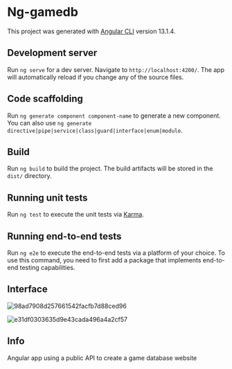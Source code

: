 # Ng-gamedb

This project was generated with [Angular CLI](https://github.com/angular/angular-cli) version 13.1.4.

## Development server

Run `ng serve` for a dev server. Navigate to `http://localhost:4200/`. The app will automatically reload if you change any of the source files.

## Code scaffolding

Run `ng generate component component-name` to generate a new component. You can also use `ng generate directive|pipe|service|class|guard|interface|enum|module`.

## Build

Run `ng build` to build the project. The build artifacts will be stored in the `dist/` directory.

## Running unit tests

Run `ng test` to execute the unit tests via [Karma](https://karma-runner.github.io).

## Running end-to-end tests

Run `ng e2e` to execute the end-to-end tests via a platform of your choice. To use this command, you need to first add a package that implements end-to-end testing capabilities.

## Interface 

![98ad7908d257661542facfb7d88ced96](https://user-images.githubusercontent.com/93401911/155385807-912617d4-887a-4387-886d-9e63f4ce8cb1.jpg)

![e31df0303635d9e43cada496a4a2cf57](https://user-images.githubusercontent.com/93401911/155385829-a7971a4e-29d4-4b1a-8a25-b024a4b2e2a3.png)

## Info 

Angular app using a public API to create a game database website
